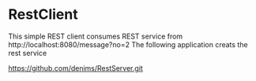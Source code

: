 # RestClient

This simple REST client consumes REST service from http://localhost:8080/message?no=2
The following application creats the rest service

https://github.com/denims/RestServer.git
